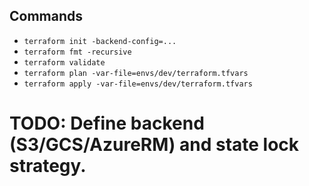<!--
Explainer: Terraform playbook for planning, applying, and rolling back changes.
-->

## Commands

- `terraform init -backend-config=...`
- `terraform fmt -recursive`
- `terraform validate`
- `terraform plan -var-file=envs/dev/terraform.tfvars`
- `terraform apply -var-file=envs/dev/terraform.tfvars`

# TODO: Define backend (S3/GCS/AzureRM) and state lock strategy.

